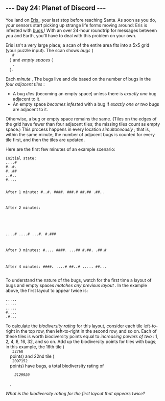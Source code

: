 <article class="day-desc">
 <h2>
  --- Day 24: Planet of Discord ---
 </h2>
 <p>
  You land on
  <a href="https://en.wikipedia.org/wiki/Eris_(dwarf_planet)">
   Eris
  </a>
  , your last stop before reaching Santa.  As soon as you do, your sensors start picking up strange life forms moving around: Eris is infested with
  <a href="https://www.nationalgeographic.org/thisday/sep9/worlds-first-computer-bug/">
   bugs
  </a>
  ! With an
  <span title="For a sad version of this story, look up Voices of a Distant Star.">
   over 24-hour roundtrip
  </span>
  for messages between you and Earth, you'll have to deal with this problem on your own.
 </p>
 <p>
  Eris isn't a very large place; a scan of the entire area fits into a 5x5 grid (your puzzle input). The scan shows
  <em>
   bugs
  </em>
  (
  <code>
   #
  </code>
  ) and
  <em>
   empty spaces
  </em>
  (
  <code>
   .
  </code>
  ).
 </p>
 <p>
  Each
  <em>
   minute
  </em>
  , The bugs live and die based on the number of bugs in the
  <em>
   four adjacent tiles
  </em>
  :
 </p>
 <ul>
  <li>
   A bug
   <em>
    dies
   </em>
   (becoming an empty space) unless there is
   <em>
    exactly one
   </em>
   bug adjacent to it.
  </li>
  <li>
   An empty space
   <em>
    becomes infested
   </em>
   with a bug if
   <em>
    exactly one or two
   </em>
   bugs are adjacent to it.
  </li>
 </ul>
 <p>
  Otherwise, a bug or empty space remains the same.  (Tiles on the edges of the grid have fewer than four adjacent tiles; the missing tiles count as empty space.) This process happens in every location
  <em>
   simultaneously
  </em>
  ; that is, within the same minute, the number of adjacent bugs is counted for every tile first, and then the tiles are updated.
 </p>
 <p>
  Here are the first few minutes of an example scenario:
 </p>
 <pre><code>Initial state:
....#
#..#.
#..##
..#..
#....

After 1 minute:
#..#.
####.
###.#
##.##
.##..

After 2 minutes:
#####
....#
....#
...#.
#.###

After 3 minutes:
#....
####.
...##
#.##.
.##.#

After 4 minutes:
####.
....#
##..#
.....
##...
</code></pre>
 <p>
  To understand the nature of the bugs, watch for the first time a layout of bugs and empty spaces
  <em>
   matches any previous layout
  </em>
  . In the example above, the first layout to appear twice is:
 </p>
 <pre><code>.....
.....
.....
#....
.#...
</code></pre>
 <p>
  To calculate the
  <em>
   biodiversity rating
  </em>
  for this layout, consider each tile left-to-right in the top row, then left-to-right in the second row, and so on. Each of these tiles is worth biodiversity points equal to
  <em>
   increasing powers of two
  </em>
  : 1, 2, 4, 8, 16, 32, and so on.  Add up the biodiversity points for tiles with bugs; in this example, the 16th tile (
  <code>
   32768
  </code>
  points) and 22nd tile (
  <code>
   2097152
  </code>
  points) have bugs, a total biodiversity rating of
  <code>
   <em>
    2129920
   </em>
  </code>
  .
 </p>
 <p>
  <em>
   What is the biodiversity rating for the first layout that appears twice?
  </em>
 </p>
</article>
